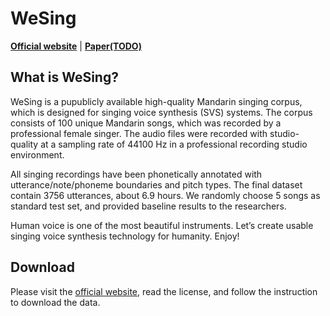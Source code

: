 # WeSing

[**Official website**](https://wenet-e2e.github.io/wesing/)
| [**Paper(TODO)**]()

## What is WeSing?

WeSing is a pupublicly available high-quality Mandarin singing corpus, which is designed for singing voice synthesis (SVS) systems. The corpus consists of 100 unique Mandarin songs, which was recorded by a professional female singer. The audio files were recorded with studio-quality at a sampling rate of 44100 Hz in a professional recording studio environment.

All singing recordings have been phonetically annotated with utterance/note/phoneme boundaries and pitch types. The final dataset contain 3756 utterances, about 6.9 hours. We randomly choose 5 songs as standard test set, and provided baseline results to the researchers.

Human voice is one of the most beautiful instruments. Let’s create usable singing voice synthesis technology for humanity. Enjoy!


## Download

Please visit the [official website](https://wenet-e2e.github.io/wesing/),
read the license, and follow the instruction to download the data.



